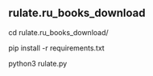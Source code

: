 ## rulate.ru_books_download

cd rulate.ru_books_download/

pip install -r requirements.txt

python3 rulate.py
